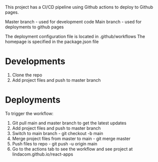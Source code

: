 This project has a CI/CD pipeline using Github actions to deploy to Github pages.

Master branch - used for development code
Main branch - used for deployments to github pages

The deployment configuration file is located in .github/workflows
The homepage is specified in the package.json file

Developments
==============
1. Clone the repo
2. Add project files and push to master branch

Deployments
===========
To trigger the workflow:
1. Git pull main and master branch to get the latest updates
2. Add project files and push to master branch
3. Switch to main branch - git checkout -b main
4. Merge project files from master to main - git merge master
5. Push files to repo - git push -u origin main
6. Go to the actions tab to see the workflow and see project at lindacom.github.io/react-apps
